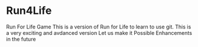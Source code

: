 # Run4Life
Run For Life Game
This is a version of Run for Life to learn to use git.
This is a very exciting and avdanced version
Let us make it
Possible Enhancements in the future




